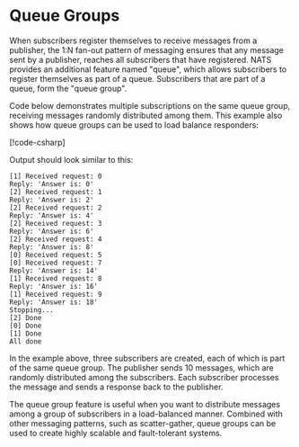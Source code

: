 # Queue Groups

When subscribers register themselves to receive messages from a publisher,
the 1:N fan-out pattern of messaging ensures that any message sent by a publisher,
reaches all subscribers that have registered. NATS provides an additional feature
named "queue", which allows subscribers to register themselves as part of a queue.
Subscribers that are part of a queue, form the "queue group".

Code below demonstrates multiple subscriptions on the same queue group,
receiving messages randomly distributed among them. This example also shows
how queue groups can be used to load balance responders:

[!code-csharp[](../../../../tests/NATS.Net.DocsExamples/Core/QueuePage.cs#queue)]

Output should look similar to this:

```text
[1] Received request: 0
Reply: 'Answer is: 0'
[2] Received request: 1
Reply: 'Answer is: 2'
[2] Received request: 2
Reply: 'Answer is: 4'
[2] Received request: 3
Reply: 'Answer is: 6'
[2] Received request: 4
Reply: 'Answer is: 8'
[0] Received request: 5
[0] Received request: 7
Reply: 'Answer is: 14'
[1] Received request: 8
Reply: 'Answer is: 16'
[1] Received request: 9
Reply: 'Answer is: 18'
Stopping...
[2] Done
[0] Done
[1] Done
All done
```

In the example above, three subscribers are created, each of which is part of the same queue group.
The publisher sends 10 messages, which are randomly distributed among the subscribers.
Each subscriber processes the message and sends a response back to the publisher.

The queue group feature is useful when you want to distribute messages among a group of subscribers
in a load-balanced manner.
Combined with other messaging patterns, such as scatter-gather,
queue groups can be used to create highly scalable and fault-tolerant systems.
